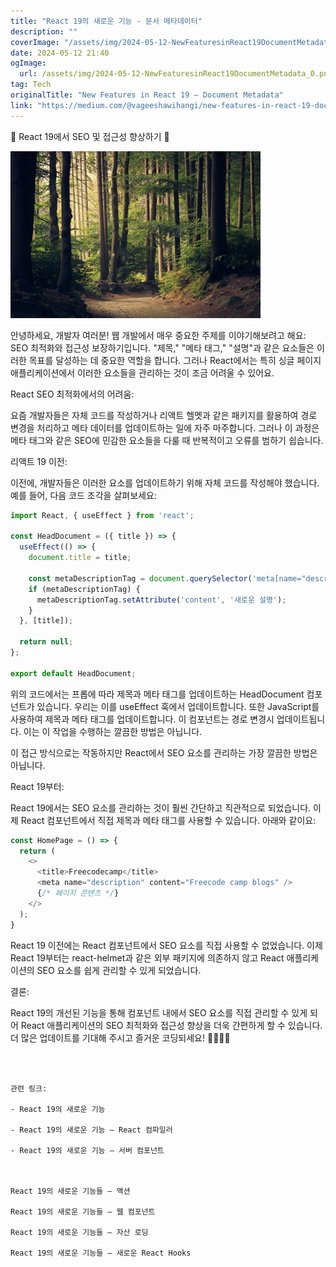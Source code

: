 ```yaml
---
title: "React 19의 새로운 기능 - 문서 메타데이터"
description: ""
coverImage: "/assets/img/2024-05-12-NewFeaturesinReact19DocumentMetadata_0.png"
date: 2024-05-12 21:40
ogImage: 
  url: /assets/img/2024-05-12-NewFeaturesinReact19DocumentMetadata_0.png
tag: Tech
originalTitle: "New Features in React 19 — Document Metadata"
link: "https://medium.com/@vageeshawihangi/new-features-in-react-19-document-metadata-176db0733766"
---
```



🚀 React 19에서 SEO 및 접근성 향상하기 🌟

![React 19 새로운 기능 문서 메타데이터](/assets/img/2024-05-12-NewFeaturesinReact19DocumentMetadata_0.png)

안녕하세요, 개발자 여러분! 웹 개발에서 매우 중요한 주제를 이야기해보려고 해요: SEO 최적화와 접근성 보장하기입니다. "제목," "메타 태그," "설명"과 같은 요소들은 이러한 목표를 달성하는 데 중요한 역할을 합니다. 그러나 React에서는 특히 싱글 페이지 애플리케이션에서 이러한 요소들을 관리하는 것이 조금 어려울 수 있어요.

React SEO 최적화에서의 어려움:



요즘 개발자들은 자체 코드를 작성하거나 리액트 헬멧과 같은 패키지를 활용하여 경로 변경을 처리하고 메타 데이터를 업데이트하는 일에 자주 마주합니다. 그러나 이 과정은 메타 태그와 같은 SEO에 민감한 요소들을 다룰 때 반복적이고 오류를 범하기 쉽습니다.

리액트 19 이전:

이전에, 개발자들은 이러한 요소를 업데이트하기 위해 자체 코드를 작성해야 했습니다. 예를 들어, 다음 코드 조각을 살펴보세요:

```js
import React, { useEffect } from 'react';

const HeadDocument = ({ title }) => {
  useEffect(() => {
    document.title = title;

    const metaDescriptionTag = document.querySelector('meta[name="description"]');
    if (metaDescriptionTag) {
      metaDescriptionTag.setAttribute('content', '새로운 설명');
    }
  }, [title]);

  return null;
};

export default HeadDocument;
```



위의 코드에서는 프롭에 따라 제목과 메타 태그를 업데이트하는 HeadDocument 컴포넌트가 있습니다. 우리는 이를 useEffect 훅에서 업데이트합니다. 또한 JavaScript를 사용하여 제목과 메타 태그를 업데이트합니다. 이 컴포넌트는 경로 변경시 업데이트됩니다. 이는 이 작업을 수행하는 깔끔한 방법은 아닙니다.

이 접근 방식으로는 작동하지만 React에서 SEO 요소를 관리하는 가장 깔끔한 방법은 아닙니다.

React 19부터:

React 19에서는 SEO 요소를 관리하는 것이 훨씬 간단하고 직관적으로 되었습니다. 이제 React 컴포넌트에서 직접 제목과 메타 태그를 사용할 수 있습니다. 아래와 같이요:



```js
const HomePage = () => {
  return (
    <>
      <title>Freecodecamp</title>
      <meta name="description" content="Freecode camp blogs" />
      {/* 페이지 콘텐츠 */}
    </>
  );
}
```

React 19 이전에는 React 컴포넌트에서 SEO 요소를 직접 사용할 수 없었습니다. 이제 React 19부터는 react-helmet과 같은 외부 패키지에 의존하지 않고 React 애플리케이션의 SEO 요소를 쉽게 관리할 수 있게 되었습니다.

결론:

React 19의 개선된 기능을 통해 컴포넌트 내에서 SEO 요소를 직접 관리할 수 있게 되어 React 애플리케이션의 SEO 최적화와 접근성 향상을 더욱 간편하게 할 수 있습니다. 더 많은 업데이트를 기대해 주시고 즐거운 코딩되세요! 👩‍💻👨‍💻
```



관련 링크:

- React 19의 새로운 기능

- React 19의 새로운 기능 — React 컴파일러

- React 19의 새로운 기능 — 서버 컴포넌트



React 19의 새로운 기능들 — 액션

React 19의 새로운 기능들 — 웹 컴포넌트

React 19의 새로운 기능들 — 자산 로딩

React 19의 새로운 기능들 — 새로운 React Hooks
